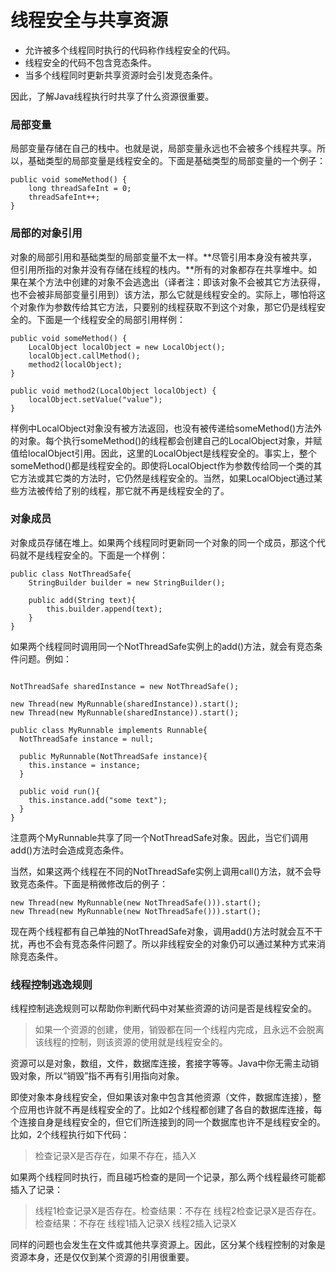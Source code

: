 # 线程安全与共享资源

* 允许被多个线程同时执行的代码称作线程安全的代码。
* 线程安全的代码不包含竞态条件。
* 当多个线程同时更新共享资源时会引发竞态条件。

因此，了解Java线程执行时共享了什么资源很重要。

### 局部变量

局部变量存储在自己的栈中。也就是说，局部变量永远也不会被多个线程共享。所以，基础类型的局部变量是线程安全的。下面是基础类型的局部变量的一个例子：

```
public void someMethod() {
	long threadSafeInt = 0;
	threadSafeInt++;
}
```

### 局部的对象引用

对象的局部引用和基础类型的局部变量不太一样。**尽管引用本身没有被共享，但引用所指的对象并没有存储在线程的栈内。**所有的对象都存在共享堆中。如果在某个方法中创建的对象不会逃逸出（译者注：即该对象不会被其它方法获得，也不会被非局部变量引用到）该方法，那么它就是线程安全的。实际上，哪怕将这个对象作为参数传给其它方法，只要别的线程获取不到这个对象，那它仍是线程安全的。下面是一个线程安全的局部引用样例：

```
public void someMethod() {
    LocalObject localObject = new LocalObject();
    localObject.callMethod();
    method2(localObject);
}

public void method2(LocalObject localObject) {
    localObject.setValue("value");
}

```

样例中LocalObject对象没有被方法返回，也没有被传递给someMethod()方法外的对象。每个执行someMethod()的线程都会创建自己的LocalObject对象，并赋值给localObject引用。因此，这里的LocalObject是线程安全的。事实上，整个someMethod()都是线程安全的。即使将LocalObject作为参数传给同一个类的其它方法或其它类的方法时，它仍然是线程安全的。当然，如果LocalObject通过某些方法被传给了别的线程，那它就不再是线程安全的了。

### 对象成员

对象成员存储在堆上。如果两个线程同时更新同一个对象的同一个成员，那这个代码就不是线程安全的。下面是一个样例：


```
public class NotThreadSafe{
    StringBuilder builder = new StringBuilder();
    
    public add(String text){
        this.builder.append(text);
    }	
}
```

如果两个线程同时调用同一个NotThreadSafe实例上的add()方法，就会有竞态条件问题。例如：


```

NotThreadSafe sharedInstance = new NotThreadSafe();

new Thread(new MyRunnable(sharedInstance)).start();
new Thread(new MyRunnable(sharedInstance)).start();

public class MyRunnable implements Runnable{
  NotThreadSafe instance = null;
  
  public MyRunnable(NotThreadSafe instance){
    this.instance = instance;
  }

  public void run(){
    this.instance.add("some text");
  }
}

```

注意两个MyRunnable共享了同一个NotThreadSafe对象。因此，当它们调用add()方法时会造成竞态条件。

当然，如果这两个线程在不同的NotThreadSafe实例上调用call()方法，就不会导致竞态条件。下面是稍微修改后的例子：

```
new Thread(new MyRunnable(new NotThreadSafe())).start();
new Thread(new MyRunnable(new NotThreadSafe())).start();
```

现在两个线程都有自己单独的NotThreadSafe对象，调用add()方法时就会互不干扰，再也不会有竞态条件问题了。所以非线程安全的对象仍可以通过某种方式来消除竞态条件。


### 线程控制逃逸规则

线程控制逃逸规则可以帮助你判断代码中对某些资源的访问是否是线程安全的。

> 如果一个资源的创建，使用，销毁都在同一个线程内完成，且永远不会脱离该线程的控制，则该资源的使用就是线程安全的。

资源可以是对象，数组，文件，数据库连接，套接字等等。Java中你无需主动销毁对象，所以“销毁”指不再有引用指向对象。

即使对象本身线程安全，但如果该对象中包含其他资源（文件，数据库连接），整个应用也许就不再是线程安全的了。比如2个线程都创建了各自的数据库连接，每个连接自身是线程安全的，但它们所连接到的同一个数据库也许不是线程安全的。比如，2个线程执行如下代码：

> 检查记录X是否存在，如果不存在，插入X

如果两个线程同时执行，而且碰巧检查的是同一个记录，那么两个线程最终可能都插入了记录：

> 线程1检查记录X是否存在。检查结果：不存在
> 线程2检查记录X是否存在。检查结果：不存在
> 线程1插入记录X
> 线程2插入记录X

同样的问题也会发生在文件或其他共享资源上。因此，区分某个线程控制的对象是资源本身，还是仅仅到某个资源的引用很重要。